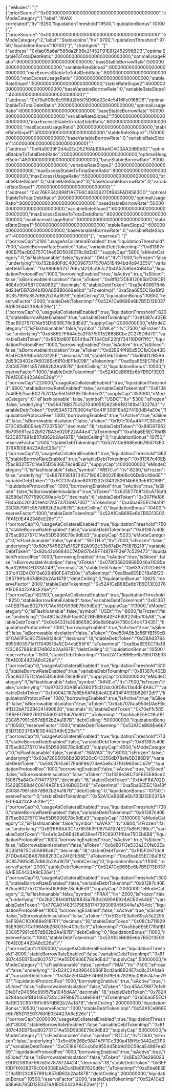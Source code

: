 {
  "eModes": "[\"{\"priceSource\":\"0x0000000000000000000000000000000000000000\",\"eModeCategory\":1,\"label\":\"AVAX correlated\",\"ltv\":9250,\"liquidationThreshold\":9500,\"liquidationBonus\":10100}\",\"{\"priceSource\":\"0x0000000000000000000000000000000000000000\",\"eModeCategory\":2,\"label\":\"Stablecoins\",\"ltv\":9700,\"liquidationThreshold\":9750,\"liquidationBonus\":10100}\"]",
  "strategies": "[\"{\"address\":\"0xfab05a6aF585da2F96e21452F91E812452996BD3\",\"optimalStableToTotalDebtRatio\":200000000000000000000000000,\"optimalUsageRatio\":900000000000000000000000000,\"baseStableBorrowRate\":50000000000000000000000000,\"variableRateSlope2\":600000000000000000000000000,\"maxExcessStableToTotalDebtRatio\":800000000000000000000000000,\"maxExcessUsageRatio\":100000000000000000000000000,\"stableRateSlope1\":5000000000000000000000000,\"stableRateSlope2\":600000000000000000000000000,\"baseVariableBorrowRate\":0,\"variableRateSlope1\":40000000000000000000000000}\",\"{\"address\":\"0x79a906e8c998d2fb5C5D66d23c4c5416Fe0168D6\",\"optimalStableToTotalDebtRatio\":200000000000000000000000000,\"optimalUsageRatio\":800000000000000000000000000,\"baseStableBorrowRate\":50000000000000000000000000,\"variableRateSlope2\":750000000000000000000000000,\"maxExcessStableToTotalDebtRatio\":800000000000000000000000000,\"maxExcessUsageRatio\":200000000000000000000000000,\"stableRateSlope1\":5000000000000000000000000,\"stableRateSlope2\":750000000000000000000000000,\"baseVariableBorrowRate\":0,\"variableRateSlope1\":40000000000000000000000000}\",\"{\"address\":\"0xf4a0039F2d4a2EaD5216AbB6Ae4C4C3AA2dB9b82\",\"optimalStableToTotalDebtRatio\":200000000000000000000000000,\"optimalUsageRatio\":450000000000000000000000000,\"baseStableBorrowRate\":90000000000000000000000000,\"variableRateSlope2\":3000000000000000000000000000,\"maxExcessStableToTotalDebtRatio\":800000000000000000000000000,\"maxExcessUsageRatio\":550000000000000000000000000,\"stableRateSlope1\":0,\"stableRateSlope2\":0,\"baseVariableBorrowRate\":0,\"variableRateSlope1\":70000000000000000000000000}\",\"{\"address\":\"0xc76EF342898f1AE7E6C4632627Df683FAD8563DD\",\"optimalStableToTotalDebtRatio\":200000000000000000000000000,\"optimalUsageRatio\":900000000000000000000000000,\"baseStableBorrowRate\":50000000000000000000000000,\"variableRateSlope2\":600000000000000000000000000,\"maxExcessStableToTotalDebtRatio\":800000000000000000000000000,\"maxExcessUsageRatio\":100000000000000000000000000,\"stableRateSlope1\":5000000000000000000000000,\"stableRateSlope2\":600000000000000000000000000,\"baseVariableBorrowRate\":0,\"variableRateSlope1\":40000000000000000000000000}\"]",
  "reserves": "[\"{\"borrowCap\":3190,\"usageAsCollateralEnabled\":true,\"liquidationThreshold\":7500,\"stableBorrowRateEnabled\":false,\"variableDebtTokenImpl\":\"0x81387c40EB75acB02757C1Ae55D5936E78c9dEd3\",\"supplyCap\":5800,\"eModeCategory\":0,\"isFlashloanable\":false,\"symbol\":\"DAI.e\",\"ltv\":7000,\"isFrozen\":false,\"underlying\":\"0x152b9d0FdC40C096757F570A51E494bd4b943E50\",\"variableDebtToken\":\"0xA8669021776Bc142DfcA87c21b4A52595bCbB40a\",\"liquidationProtocolFee\":1000,\"borrowingEnabled\":true,\"isActive\":true,\"isSiloed\":false,\"isBorrowableInIsolation\":false,\"aToken\":\"0x8ffDf2DE812095b1D19CB146E4c004587C0A0692\",\"decimals\":8,\"stableDebtToken\":\"0xa5e408678469d23efDB7694b1B0A85BB0669e8bd\",\"aTokenImpl\":\"0xa5ba6E5EC19a1Bf23C857991c857dB62b2Aa187B\",\"debtCeiling\":0,\"liquidationBonus\":10650,\"reserveFactor\":2000,\"stableDebtTokenImpl\":\"0x52A1CeB68Ee6b7B5D13E0376A1E0E4423A8cE26e\"}\",\"{\"borrowCap\":0,\"usageAsCollateralEnabled\":true,\"liquidationThreshold\":8200,\"stableBorrowRateEnabled\":true,\"variableDebtTokenImpl\":\"0x81387c40EB75acB02757C1Ae55D5936E78c9dEd3\",\"supplyCap\":2000000000,\"eModeCategory\":1,\"isFlashloanable\":false,\"symbol\":\"LINK.e\",\"ltv\":7500,\"isFrozen\":false,\"underlying\":\"0xd586E7F844cEa2F87f50152665BCbc2C279D8d70\",\"variableDebtToken\":\"0x8619d80FB0141ba7F184CbF22fd724116D9f7ffC\",\"liquidationProtocolFee\":1000,\"borrowingEnabled\":true,\"isActive\":true,\"isSiloed\":false,\"isBorrowableInIsolation\":true,\"aToken\":\"0x82E64f49Ed5EC1bC6e43DAD4FC8Af9bb3A2312EE\",\"decimals\":18,\"stableDebtToken\":\"0xd94112B5B62d53C9402e7A60289c6810dEF1dC9B\",\"aTokenImpl\":\"0xa5ba6E5EC19a1Bf23C857991c857dB62b2Aa187B\",\"debtCeiling\":0,\"liquidationBonus\":10500,\"reserveFactor\":1000,\"stableDebtTokenImpl\":\"0x52A1CeB68Ee6b7B5D13E0376A1E0E4423A8cE26e\"}\",\"{\"borrowCap\":220000,\"usageAsCollateralEnabled\":true,\"liquidationThreshold\":6800,\"stableBorrowRateEnabled\":false,\"variableDebtTokenImpl\":\"0x81387c40EB75acB02757C1Ae55D5936E78c9dEd3\",\"supplyCap\":353000,\"eModeCategory\":0,\"isFlashloanable\":false,\"symbol\":\"USDC\",\"ltv\":5300,\"isFrozen\":false,\"underlying\":\"0x5947BB275c521040051D82396192181b413227A3\",\"variableDebtToken\":\"0x953A573793604aF8d41F306FEb8274190dB4aE0e\",\"liquidationProtocolFee\":1000,\"borrowingEnabled\":true,\"isActive\":true,\"isSiloed\":false,\"isBorrowableInIsolation\":false,\"aToken\":\"0x191c10Aa4AF7C30e871E70C95dB0E4eb77237530\",\"decimals\":18,\"stableDebtToken\":\"0x89D976629b7055ff1ca02b927BA3e020F22A44e4\",\"aTokenImpl\":\"0xa5ba6E5EC19a1Bf23C857991c857dB62b2Aa187B\",\"debtCeiling\":0,\"liquidationBonus\":10750,\"reserveFactor\":2000,\"stableDebtTokenImpl\":\"0x52A1CeB68Ee6b7B5D13E0376A1E0E4423A8cE26e\"}\",\"{\"borrowCap\":0,\"usageAsCollateralEnabled\":true,\"liquidationThreshold\":8625,\"stableBorrowRateEnabled\":true,\"variableDebtTokenImpl\":\"0x81387c40EB75acB02757C1Ae55D5936E78c9dEd3\",\"supplyCap\":4000000000,\"eModeCategory\":1,\"isFlashloanable\":false,\"symbol\":\"WBTC.e\",\"ltv\":8250,\"isFrozen\":false,\"underlying\":\"0xB97EF9Ef8734C71904D8002F8b6Bc66Dd9c48a6E\",\"variableDebtToken\":\"0xFCCf3cAbbe80101232d343252614b6A3eE81C989\",\"liquidationProtocolFee\":1000,\"borrowingEnabled\":true,\"isActive\":true,\"isSiloed\":false,\"isBorrowableInIsolation\":true,\"aToken\":\"0x625E7708f30cA75bfd92586e17077590C60eb4cD\",\"decimals\":6,\"stableDebtToken\":\"0x307ffe186F84a3bc2613D1eA417A5737D69A7007\",\"aTokenImpl\":\"0xa5ba6E5EC19a1Bf23C857991c857dB62b2Aa187B\",\"debtCeiling\":0,\"liquidationBonus\":10400,\"reserveFactor\":1000,\"stableDebtTokenImpl\":\"0x52A1CeB68Ee6b7B5D13E0376A1E0E4423A8cE26e\"}\",\"{\"borrowCap\":0,\"usageAsCollateralEnabled\":true,\"liquidationThreshold\":7500,\"stableBorrowRateEnabled\":false,\"variableDebtTokenImpl\":\"0x81387c40EB75acB02757C1Ae55D5936E78c9dEd3\",\"supplyCap\":5233,\"eModeCategory\":0,\"isFlashloanable\":false,\"symbol\":\"WETH.e\",\"ltv\":7000,\"isFrozen\":false,\"underlying\":\"0x50b7545627a5162F82A992c33b87aDc75187B218\",\"variableDebtToken\":\"0x92b42c66840C7AD907b4BF74879FF3eF7c529473\",\"liquidationProtocolFee\":1000,\"borrowingEnabled\":true,\"isActive\":true,\"isSiloed\":false,\"isBorrowableInIsolation\":false,\"aToken\":\"0x078f358208685046a11C85e8ad32895DED33A249\",\"decimals\":8,\"stableDebtToken\":\"0x633b207Dd676331c413D4C013a6294B0FE47cD0e\",\"aTokenImpl\":\"0xa5ba6E5EC19a1Bf23C857991c857dB62b2Aa187B\",\"debtCeiling\":0,\"liquidationBonus\":10625,\"reserveFactor\":2000,\"stableDebtTokenImpl\":\"0x52A1CeB68Ee6b7B5D13E0376A1E0E4423A8cE26e\"}\",\"{\"borrowCap\":62150,\"usageAsCollateralEnabled\":true,\"liquidationThreshold\":8250,\"stableBorrowRateEnabled\":false,\"variableDebtTokenImpl\":\"0x81387c40EB75acB02757C1Ae55D5936E78c9dEd3\",\"supplyCap\":113000,\"eModeCategory\":0,\"isFlashloanable\":false,\"symbol\":\"USDt\",\"ltv\":8000,\"isFrozen\":false,\"underlying\":\"0x49D5c2BdFfac6CE2BFdB6640F4F80f226bc10bAB\",\"variableDebtToken\":\"0x0c84331e39d6658Cd6e6b9ba04736cC4c4734351\",\"liquidationProtocolFee\":1000,\"borrowingEnabled\":true,\"isActive\":true,\"isSiloed\":false,\"isBorrowableInIsolation\":false,\"aToken\":\"0xe50fA9b3c56FfB159cB0FCA61F5c9D750e8128c8\",\"decimals\":18,\"stableDebtToken\":\"0xD8Ad37849950903571df17049516a5CD4cbE55F6\",\"aTokenImpl\":\"0xa5ba6E5EC19a1Bf23C857991c857dB62b2Aa187B\",\"debtCeiling\":0,\"liquidationBonus\":10500,\"reserveFactor\":1500,\"stableDebtTokenImpl\":\"0x52A1CeB68Ee6b7B5D13E0376A1E0E4423A8cE26e\"}\",\"{\"borrowCap\":0,\"usageAsCollateralEnabled\":true,\"liquidationThreshold\":8100,\"stableBorrowRateEnabled\":true,\"variableDebtTokenImpl\":\"0x81387c40EB75acB02757C1Ae55D5936E78c9dEd3\",\"supplyCap\":2000000000,\"eModeCategory\":1,\"isFlashloanable\":false,\"symbol\":\"AAVE.e\",\"ltv\":7500,\"isFrozen\":false,\"underlying\":\"0x9702230A8Ea53601f5cD2dc00fDBc13d4dF4A8c7\",\"variableDebtToken\":\"0xfb00AC187a8Eb5AFAE4eACE434F493Eb62672df7\",\"liquidationProtocolFee\":1000,\"borrowingEnabled\":true,\"isActive\":true,\"isSiloed\":false,\"isBorrowableInIsolation\":true,\"aToken\":\"0x6ab707Aca953eDAeFBc4fD23bA73294241490620\",\"decimals\":6,\"stableDebtToken\":\"0x70eFfc565DB6EEf7B927610155602d31b670e802\",\"aTokenImpl\":\"0xa5ba6E5EC19a1Bf23C857991c857dB62b2Aa187B\",\"debtCeiling\":500000000,\"liquidationBonus\":10500,\"reserveFactor\":1000,\"stableDebtTokenImpl\":\"0x52A1CeB68Ee6b7B5D13E0376A1E0E4423A8cE26e\"}\",\"{\"borrowCap\":0,\"usageAsCollateralEnabled\":true,\"liquidationThreshold\":7130,\"stableBorrowRateEnabled\":false,\"variableDebtTokenImpl\":\"0x81387c40EB75acB02757C1Ae55D5936E78c9dEd3\",\"supplyCap\":4500,\"eModeCategory\":0,\"isFlashloanable\":false,\"symbol\":\"WAVAX\",\"ltv\":6000,\"isFrozen\":false,\"underlying\":\"0x63a72806098Bd3D9520cC43356dD78afe5D386D9\",\"variableDebtToken\":\"0xE80761Ea617F66F96274eA5e8c37f03960ecC679\",\"liquidationProtocolFee\":1000,\"borrowingEnabled\":false,\"isActive\":true,\"isSiloed\":false,\"isBorrowableInIsolation\":false,\"aToken\":\"0xf329e36C7bF6E5E86ce2150875a84Ce77f477375\",\"decimals\":18,\"stableDebtToken\":\"0xfAeF6A702D15428E588d4C0614AEFb4348D83D48\",\"aTokenImpl\":\"0xa5ba6E5EC19a1Bf23C857991c857dB62b2Aa187B\",\"debtCeiling\":0,\"liquidationBonus\":10750,\"reserveFactor\":0,\"stableDebtTokenImpl\":\"0x52A1CeB68Ee6b7B5D13E0376A1E0E4423A8cE26e\"}\",\"{\"borrowCap\":0,\"usageAsCollateralEnabled\":true,\"liquidationThreshold\":7300,\"stableBorrowRateEnabled\":false,\"variableDebtTokenImpl\":\"0x81387c40EB75acB02757C1Ae55D5936E78c9dEd3\",\"supplyCap\":13100000,\"eModeCategory\":2,\"isFlashloanable\":false,\"symbol\":\"sAVAX\",\"ltv\":6800,\"isFrozen\":false,\"underlying\":\"0xB31f66AA3C1e785363F0875A1B74E27b85FD66c7\",\"variableDebtToken\":\"0x4a1c3aD6Ed28a636ee1751C69071f6be75DEb8B8\",\"liquidationProtocolFee\":1000,\"borrowingEnabled\":true,\"isActive\":true,\"isSiloed\":false,\"isBorrowableInIsolation\":false,\"aToken\":\"0x6d80113e533a2C0fe82EaBD35f1875DcEA89Ea97\",\"decimals\":18,\"stableDebtToken\":\"0xF15F26710c827DDe8ACBA678682F3Ce24f2Fb56E\",\"aTokenImpl\":\"0xa5ba6E5EC19a1Bf23C857991c857dB62b2Aa187B\",\"debtCeiling\":0,\"liquidationBonus\":11000,\"reserveFactor\":2000,\"stableDebtTokenImpl\":\"0x52A1CeB68Ee6b7B5D13E0376A1E0E4423A8cE26e\"}\",\"{\"borrowCap\":0,\"usageAsCollateralEnabled\":true,\"liquidationThreshold\":3000,\"stableBorrowRateEnabled\":false,\"variableDebtTokenImpl\":\"0x81387c40EB75acB02757C1Ae55D5936E78c9dEd3\",\"supplyCap\":2000000,\"eModeCategory\":2,\"isFlashloanable\":false,\"symbol\":\"FRAX\",\"ltv\":2000,\"isFrozen\":false,\"underlying\":\"0x2b2C81e08f1Af8835a78Bb2A90AE924ACE0eA4bE\",\"variableDebtToken\":\"0x77CA01483f379E58174739308945f044e1a764dc\",\"liquidationProtocolFee\":1000,\"borrowingEnabled\":false,\"isActive\":true,\"isSiloed\":false,\"isBorrowableInIsolation\":false,\"aToken\":\"0x513c7E3a9c69cA3e22550eF58AC1C0088e918FFf\",\"decimals\":18,\"stableDebtToken\":\"0x08Cb71192985E936C7Cd166A8b268035e400c3c3\",\"aTokenImpl\":\"0xa5ba6E5EC19a1Bf23C857991c857dB62b2Aa187B\",\"debtCeiling\":0,\"liquidationBonus\":11000,\"reserveFactor\":1000,\"stableDebtTokenImpl\":\"0x52A1CeB68Ee6b7B5D13E0376A1E0E4423A8cE26e\"}\",\"{\"borrowCap\":2000000,\"usageAsCollateralEnabled\":true,\"liquidationThreshold\":8000,\"stableBorrowRateEnabled\":false,\"variableDebtTokenImpl\":\"0x81387c40EB75acB02757C1Ae55D5936E78c9dEd3\",\"supplyCap\":50000000,\"eModeCategory\":1,\"isFlashloanable\":false,\"symbol\":\"MAI\",\"ltv\":7500,\"isFrozen\":false,\"underlying\":\"0xD24C2Ad096400B6FBcd2ad8B24E7acBc21A1da64\",\"variableDebtToken\":\"0x34e2eD44EF7466D5f9E0b782B5c08b57475e7907\",\"liquidationProtocolFee\":1000,\"borrowingEnabled\":true,\"isActive\":true,\"isSiloed\":false,\"isBorrowableInIsolation\":false,\"aToken\":\"0xc45A479877e1e9Dfe9FcD4056c699575a1045dAA\",\"decimals\":18,\"stableDebtToken\":\"0x78246294a4c6fBf614Ed73CcC9F8b875ca8eE841\",\"aTokenImpl\":\"0xa5ba6E5EC19a1Bf23C857991c857dB62b2Aa187B\",\"debtCeiling\":200000000,\"liquidationBonus\":10500,\"reserveFactor\":1000,\"stableDebtTokenImpl\":\"0x52A1CeB68Ee6b7B5D13E0376A1E0E4423A8cE26e\"}\",\"{\"borrowCap\":2000000,\"usageAsCollateralEnabled\":true,\"liquidationThreshold\":8000,\"stableBorrowRateEnabled\":false,\"variableDebtTokenImpl\":\"0x81387c40EB75acB02757C1Ae55D5936E78c9dEd3\",\"supplyCap\":50000000,\"eModeCategory\":1,\"isFlashloanable\":false,\"symbol\":\"BTC.b\",\"ltv\":7500,\"isFrozen\":false,\"underlying\":\"0x5c49b268c9841AFF1Cc3B0a418ff5c3442eE3F3b\",\"variableDebtToken\":\"0xCE186F6Cccb0c955445bb9d10C59caE488Fea559\",\"liquidationProtocolFee\":1000,\"borrowingEnabled\":true,\"isActive\":true,\"isSiloed\":false,\"isBorrowableInIsolation\":false,\"aToken\":\"0x8Eb270e296023E9D92081fdF967dDd7878724424\",\"decimals\":18,\"stableDebtToken\":\"0x3EF10DFf4928279c004308EbADc4Db8B7620d6fc\",\"aTokenImpl\":\"0xa5ba6E5EC19a1Bf23C857991c857dB62b2Aa187B\",\"debtCeiling\":200000000,\"liquidationBonus\":10500,\"reserveFactor\":2000,\"stableDebtTokenImpl\":\"0x52A1CeB68Ee6b7B5D13E0376A1E0E4423A8cE26e\"}\"]"
}